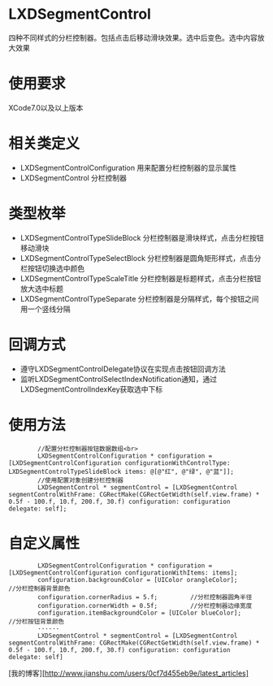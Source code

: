 # LXDSegmentControl

四种不同样式的分栏控制器。包括点击后移动滑块效果。选中后变色。选中内容放大效果

# 使用要求
XCode7.0以及以上版本

# 相关类定义

* LXDSegmentControlConfiguration   用来配置分栏控制器的显示属性
* LXDSegmentControl   分栏控制器

# 类型枚举

* LXDSegmentControlTypeSlideBlock   分栏控制器是滑块样式，点击分栏按钮移动滑块
* LXDSegmentControlTypeSelectBlock  分栏控制器是圆角矩形样式，点击分栏按钮切换选中颜色
* LXDSegmentControlTypeScaleTitle   分栏控制器是标题样式，点击分栏按钮放大选中标题
* LXDSegmentControlTypeSeparate	    分栏控制器是分隔样式，每个按钮之间用一个竖线分隔

# 回调方式

* 遵守LXDSegmentControlDelegate协议在实现点击按钮回调方法
* 监听LXDSegmentControlSelectIndexNotification通知，通过LXDSegmentControlIndexKey获取选中下标

# 使用方法

``` objc
		//配置分栏控制器按钮数据数组<br>
		LXDSegmentControlConfiguration * configuration = [LXDSegmentControlConfiguration configurationWithControlType: LXDSegmentControlTypeSlideBlock items: @[@"红", @"绿", @"蓝"]];
		//使用配置对象创建分栏控制器
		LXDSegmentControl * segmentControl = [LXDSegmentControl segmentControlWithFrame: CGRectMake(CGRectGetWidth(self.view.frame) * 0.5f - 100.f, 10.f, 200.f, 30.f) configuration: configuration delegate: self];
```

# 自定义属性

``` objc
		LXDSegmentControlConfiguration * configuration = 				[LXDSegmentControlConfiguration configurationWithItems: items];
		configuration.backgroundColor = [UIColor orangleColor];   		  //分栏控制器背景颜色
		configuration.cornerRadius = 5.f;         //分栏控制器圆角半径
		configuration.cornerWidth = 0.5f;         //分栏控制器边缘宽度
		configuration.itemBackgroundColor = [UIColor blueColor];  		  //分栏按钮背景颜色
		······
		LXDSegmentControl * segmentControl = [LXDSegmentControl segmentControlWithFrame: CGRectMake(CGRectGetWidth(self.view.frame) * 0.5f - 100.f, 10.f, 200.f, 30.f) configuration: configuration delegate: self]
```

[我的博客][http://www.jianshu.com/users/0cf7d455eb9e/latest_articles]
